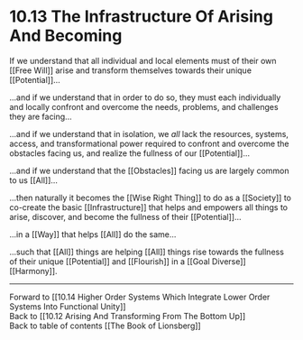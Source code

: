 # 10.13 The Infrastructure Of Arising And Becoming

If we understand that all individual and local elements must of their own [[Free Will]] arise and transform themselves towards their unique [[Potential]]…

...and if we understand that in order to do so, they must each individually and locally confront and overcome the needs, problems, and challenges they are facing…

...and if we understand that in isolation, we _all_ lack the resources, systems, access, and transformational power required to confront and overcome the obstacles facing us, and realize the fullness of our [[Potential]]…

...and if we understand that the [[Obstacles]] facing us are largely common to us [[All]]…

...then naturally it becomes the [[Wise Right Thing]] to do as a [[Society]] to co-create the basic [[Infrastructure]] that helps and empowers all things to arise, discover, and become the fullness of their [[Potential]]...

...in a [[Way]] that helps [[All]] do the same...

...such that [[All]] things are helping [[All]] things rise towards the fullness of their unique [[Potential]] and [[Flourish]] in a [[Goal Diverse]] [[Harmony]]. 

___

Forward to [[10.14 Higher Order Systems Which Integrate Lower Order Systems Into Functional Unity]]                 
Back to [[10.12 Arising And Transforming From The Bottom Up]]                      
Back to table of contents [[The Book of Lionsberg]]  
